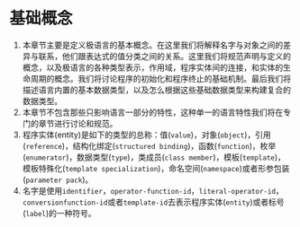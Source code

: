 # 基础概念

1. 本章节主要是定义极语言的基本概念。在这里我们将解释名字与对象之间的差异与联系，他们跟表达式的值分类之间的关系。这里我们将规范声明与定义的概念，以及极语言的各种类型表示，作用域，程序实体间的连接，和实体的生命周期的概念。我们将讨论程序的初始化和程序终止的基础机制。最后我们将描述语言内置的基本数据类型，以及怎么根据这些基础数据类型来构建复合的数据类型。
2. 本章节不包含那些只影响语言一部分的特性，这种单一的语言特性我们将在专门的章节进行讨论和规范。
3. 程序实体(entity)是如下的类型的总称：值(`value`)，对象(`object`)，引用(`reference`)，结构化绑定(`structured binding`)，函数(`function`)，枚举(`enumerator`)，数据类型(`type`)，类成员(`class member`)，模板(`template`)，模板特殊化(`template specialization`)，命名空间(`namespace`)或者形参包装(`parameter pack`)。
4. 名字是使用`identifier`，`operator-function-id`，`literal-operator-id`，`conversionfunction-id`或者`template-id`去表示程序实体(`entity`)或者标号(`label`)的一种符号。